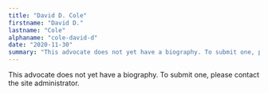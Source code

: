 ```yaml
---
title: "David D. Cole"
firstname: "David D."
lastname: "Cole"
alphaname: "cole-david-d"
date: "2020-11-30"
summary: "This advocate does not yet have a biography. To submit one, please contact the site administrator."
---
```

This advocate does not yet have a biography. To submit one, please contact the site administrator.

